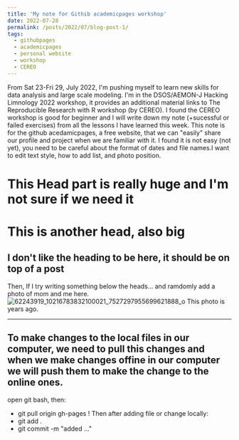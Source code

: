 ```yaml
---
title: 'My note for Githib academicpages workshop'
date: 2022-07-28
permalink: /posts/2022/07/blog-post-1/
tags:
  - githubpages
  - academicpages
  - personal website
  - workshop
  - CEREO
---
```


From Sat 23-Fri 29, July 2022, I'm pushing myself to learn new skills for data analysis and large scale modeling. I'm in the DSOS/AEMON-J Hacking Limnology 2022 workshop, it provides an additional material links to The Reproducible Research with R workshop (by CEREO). I found the CEREO workshop is good for beginner and I will write down my note (+sucessful or failed exercises) from all the lessons I have learned this week.
This note is for the github acedamicpages, a free website, that we can "easily" share our profile and project when we are familiar with it. 
I found it is not easy (not yet), you need to be careful about the format of dates and file names.I want to edit text style, how to add list, and photo position.

This Head part is really huge and I'm not sure if we need it
======
This is another head, also big
======

I don't like the heading to be here, it should be on top of a post
------
Then, If I try writing something below the heads... and ramdomly add a photo of mom and me here.
![62243919_10216783832100021_7527297955699621888_o](https://user-images.githubusercontent.com/109859423/181484526-a81f5e3a-5bbd-4ec4-9331-e95990be0836.jpg)
This photo is years ago.

---
To make changes to the local files in our computer, we need to pull this changes and when we make changes offine in our computer we will push them to make the change to the online ones.
-
open git bash, then:
- git pull origin gh-pages
!
Then after adding file or change locally:
- git add .
- git commit -m "added ..."

